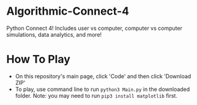 # Algorithmic-Connect-4
Python Connect 4! Includes user vs computer, computer vs computer simulations, data analytics, and more!

# How To Play
- On this repository's main page, click 'Code' and then click 'Download ZIP'
- To play, use command line to run ```python3 Main.py``` in the downloaded folder. Note: you may need to run ```pip3 install matplotlib``` first.
